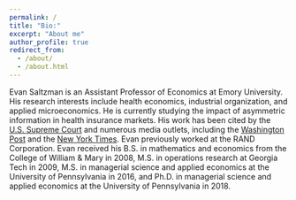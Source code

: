 ```yaml
---
permalink: /
title: "Bio:"
excerpt: "About me"
author_profile: true
redirect_from: 
  - /about/
  - /about.html
---
```


Evan Saltzman is an Assistant Professor of Economics at Emory University.  His research interests include health economics, industrial organization, and applied microeconomics.  He is currently studying the impact of asymmetric information in health insurance markets.  His work has been cited by the [U.S. Supreme Court](https://www.supremecourt.gov/opinions/14pdf/14-114_qol1.pdf)  and numerous media outlets, including the [Washington Post](https://www.washingtonpost.com/national/health-science/study-allowing-people-to-stay-in-existing-health-plans-unlikely-to-disrupt-exchanges/2014/01/20/e537f6d4-81fb-11e3-bbe5-6a2a3141e3a9_story.html?utm_term=.d430714ea6ff) and the [New York Times](https://www.nytimes.com/2014/03/07/opinion/keeping-your-insurance-policy.html?_r=3). Evan previously worked at the RAND Corporation.  Evan received his B.S. in mathematics and economics from the College of William & Mary in 2008, M.S. in operations research at Georgia Tech in 2009, M.S. in managerial science and applied economics at the University of Pennsylvania in 2016, and Ph.D. in managerial science and applied economics at the University of Pennsylvania in 2018. 

